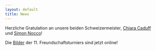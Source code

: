 ```yaml
---
layout: default
title: News
---
```

Herzliche Gratulation an unsere beiden Schweizermeister, [Chiara Caduff](http://www.wu-shu.ch/lehrer-turnierteam/chiara-caduff/) und [Simon Nocco](http://www.wu-shu.ch/lehrer-turnierteam/simon-nocco/)!

Die [Bilder](https://www.flickr.com/photos/117851037@N03/albums/72157659468607433/page1) der 11. Freundschaftsturniers sind jetzt online!